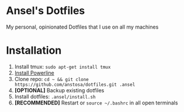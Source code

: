 # Ansel's Dotfiles

My personal, opinionated Dotfiles that I use on all my machines

# Installation

1. Install tmux: `sudo apt-get install tmux`
2. [Install Powerline](https://powerline.readthedocs.org/en/latest/installation.html)
3. Clone repo: `cd ~ && git clone https://github.com/anstosa/dotfiles.git .ansel`
4. **[OPTIONAL]** Backup existing dotfiles
5. Install dotfiles: `.ansel/install.sh`
6. **[RECOMMENDED]** Restart or `source ~/.bashrc` in all open terminals

